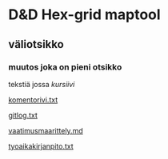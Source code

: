 # **D&D Hex-grid maptool**

## väliotsikko

### muutos joka on pieni otsikko

tekstiä jossa *kursiivi*

[komentorivi.txt](https://github.com/kaariroo/ot-harjoitustyo/blob/master/laskarit/komentorivi.txt)

[gitlog.txt](https://github.com/kaariroo/ot-harjoitustyo/blob/master/laskarit/gitlog.txt)

[vaatimusmaarittely.md](https://github.com/kaariroo/ot-harjoitustyo/blob/master/dokumentaatio/vaatimusmaarittely.md)

[tyoaikakirjanpito.txt](https://github.com/kaariroo/ot-harjoitustyo/blob/master/dokumentaatio/tyoaikakirjanpito.txt)
